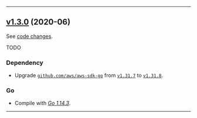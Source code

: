 

<hr>


## [v1.3.0](https://github.com/aws/aws-k8s-tester/releases/tag/v1.3.0) (2020-06)

See [code changes](https://github.com/aws/aws-k8s-tester/compare/v1.2.9...v1.3.0).

TODO

### Dependency

- Upgrade [`github.com/aws/aws-sdk-go`](https://github.com/aws/aws-sdk-go/releases) from [`v1.31.7`](https://github.com/aws/aws-sdk-go/releases/tag/v1.31.7) to [`v1.31.8`](https://github.com/aws/aws-sdk-go/releases/tag/v1.31.8).

### Go

- Compile with [*Go 1.14.3*](https://golang.org/doc/devel/release.html#go1.14).


<hr>

